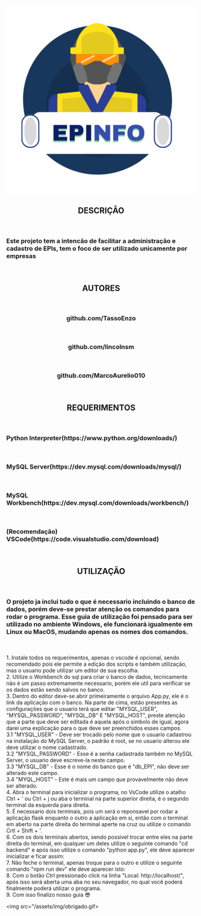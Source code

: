 <img src="public/icons/epinfoLogo-512x512.png" align="center">
<h2 align="center"> DESCRIÇÃO </h2></br>
<h3>Este projeto tem a intencão de facilitar a administração e cadastro de EPIs, tem o foco de ser utilizado unicamente por empresas</h3><br/>
 
<h2 align="center"> AUTORES </h2></br>
<p align="center">
<h3 align="center">github.com/TassoEnzo</h3><br/>
<h3 align="center">github.com/lincolnsm</h3><br/>
<h3 align="center">github.com/MarcoAurelio010</h3><br/>
</p>

<h2 align="center"> REQUERIMENTOS </h2></br>
<h3>Python Interpreter(https://www.python.org/downloads/)</h3></br>
<h3>MySQL Server(https://dev.mysql.com/downloads/mysql/)</h3></br>
<h3>MySQL Workbench(https://dev.mysql.com/downloads/workbench/)</h3></br>
<h3>(Recomendação) VSCode(https://code.visualstudio.com/download)</h3></br>

<h2 align="center"> UTILIZAÇÃO </h3></br>
<h3>O projeto ja inclui tudo o que é necessario incluindo o banco de dados, porém deve-se prestar atenção os comandos para rodar o programa. Esse guia de utilização foi pensado para ser utilizado no ambiente Windows, ele funcionará igualmente em Linux ou MacOS, mudando apenas os nomes dos comandos.</h3></br>
</br>
1. Instale todos os requerimentos, apenas o vscode é opcional, sendo recomendado pois ele permite a edição dos scripts e também utilização, mas o usuario pode utilizar um editor de sua escolha.</br>
2. Utilize o Workbench do sql para criar o banco de dados, tecnicamente não é um passo extremamente necessario, porém ele util para verificar se os dados estão sendo salvos no banco.</br>
3. Dentro do editor deve-se abrir primeiramente o arquivo App.py, ele é o link da aplicação com o banco. Na parte de cima, estão presentes as configurações que o usuario terá que editar "MYSQL_USER", "MYSQL_PASSWORD", "MYSQL_DB" E "MYSQL_HOST", preste atenção que a parte que deve ser editada é aquela após o simbolo de igual, agora darei uma explicação para o que deve ser preenchidos esses campos.</br>
   3.1 "MYSQL_USER" - Deve ser trocado pelo nome que o usuario cadastrou na instalação do MySQL Server, o padrão é root, se no usuario alterou ele deve utilizar o nome cadastrado.</br>
   3.2 "MYSQL_PASSWORD" - Esse é a senha cadastrada também no MySQL Server, o usuario deve escreve-la neste campo.</br>
   3.3 "MYSQL_DB" - Esse é o nome do banco que é "db_EPI", não deve ser alterado este campo.</br>
   3.4 "MYQL_HOST" - Este é mais um campo que provavelmente não deve ser alterado.</br>
4. Abra o terminal para inicializar o programa, no VsCode utilize o atalho Ctrl + ' ou Ctrl + j ou aba o terminal na parte superior direita, é o segundo terminal da esquerda para direita.</br>
5. É necessario dois terminais, pois um será o reponsavel por rodar a aplicação flask enquanto o outro a aplicação em si, então com o terminal em aberto na parte direita do terminal aperte na cruz ou utilize o comando Crtl + Shift + '.</br>
6. Com os dois terminais abertos, sendo possivel trocar entre eles na parte direita do terminal, em qualquer um deles utilize o seguinte comando "cd backend" e após isso utilize o comando "python app.py", ele deve aparecer inicializar e ficar assim:</br>
7. Não feche o terminal, apenas troque para o outro e utilize o seguinte comando "npm run dev" ele deve aparecer isto:</br>
8. Com o botão Ctrl pressionado click na linha "Local: http://localhost/", após isso será aberta uma aba no seu navegador, no qual você poderá finalmente poderá utilizar o programa.</br>
9. Com isso finalizo nosso guia 😎 </br>

<img src="/assets/img/obrigado.gif>
